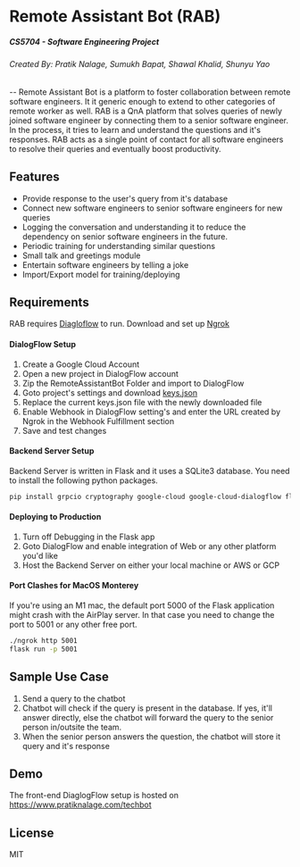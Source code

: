 # Remote Assistant Bot (RAB)
##### _CS5704 - Software Engineering Project_
###### _Created By: Pratik Nalage, Sumukh Bapat, Shawal Khalid, Shunyu Yao_
--
Remote Assistant Bot is a platform to foster collaboration between remote software engineers. It it generic enough to extend to other categories of remote worker as well. RAB is a QnA platform that solves queries of newly joined software engineer by connecting them to a senior software engineer. In the process, it tries to learn and understand the questions and it's responses. RAB acts as a single point of contact for all software engineers to resolve their queries and eventually boost productivity.


## Features

- Provide response to the user's query from it's database
- Connect new software engineers to senior software engineers for new queries
- Logging the conversation and understanding it to reduce the dependency on senior software engineers in the future.
- Periodic training for understanding similar questions
- Small talk and greetings module
- Entertain software engineers by telling a joke
- Import/Export model for training/deploying


## Requirements

RAB requires [Diagloflow](https://dialogflow.cloud.google.com/) to run.
Download and set up [Ngrok](https://ngrok.com/)


#### DialogFlow Setup
1. Create a Google Cloud Account 
2. Open a new project in DialogFlow account
3. Zip the RemoteAssistantBot Folder and import to DialogFlow
4. Goto project's settings and download [keys.json](https://cloud.google.com/dialogflow/es/docs/quick/setup)
5. Replace the current keys.json file with the newly downloaded file
6. Enable Webhook in DialogFlow setting's and enter the URL created by Ngrok in the Webhook Fulfillment section
7. Save and test changes

#### Backend Server Setup

Backend Server is written in Flask and it uses a SQLite3 database. You need to install the following python packages.

```sh
pip install grpcio cryptography google-cloud google-cloud-dialogflow flask sqlite3
```

#### Deploying to Production
1. Turn off Debugging in the Flask app
2. Goto DialogFlow and enable integration of Web or any other platform you'd like
3. Host the Backend Server on either your local machine or AWS or GCP


#### Port Clashes for MacOS Monterey
If you're using an M1 mac, the default port 5000 of the Flask application might crash with the AirPlay server. In that case you need to change the port to 5001 or any other free port.
```sh
./ngrok http 5001
flask run -p 5001
```


## Sample Use Case
1. Send a query to the chatbot
2. Chatbot will check if the query is present in the database. If yes, it'll answer directly, else the chatbot will forward the query to the senior person in/outsite the team.
3. When the senior person answers the question, the chatbot will store it query and it's response


## Demo
The front-end DiaglogFlow setup is hosted on https://www.pratiknalage.com/techbot

## License

MIT
